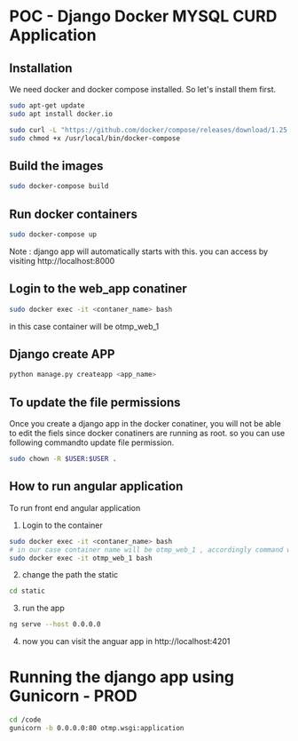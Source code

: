 # POC - Django Docker MYSQL CURD Application

## Installation

We need docker and docker compose installed. So let's install them first.

```bash
sudo apt-get update
sudo apt install docker.io

sudo curl -L "https://github.com/docker/compose/releases/download/1.25.3/docker-compose-$(uname -s)-$(uname -m)" -o /usr/local/bin/docker-compose
sudo chmod +x /usr/local/bin/docker-compose
```

## Build the images

``` bash
sudo docker-compose build
```
## Run docker containers

``` bash
sudo docker-compose up
```
Note : django app will automatically starts with this. you can access by visiting http://localhost:8000

## Login to the web_app conatiner
```bash
sudo docker exec -it <contaner_name> bash   
```
in this case container will be otmp_web_1

## Django create APP

``` bash
python manage.py createapp <app_name>
```

## To update the file permissions

Once you create a django app in the docker conatiner, you will not be able to edit the fiels since docker conatiners are running as root. so you can use following commandto update file permission.

```bash
sudo chown -R $USER:$USER .
```


## How to run angular application

To run front end angular application

1. Login to the container
```bash
sudo docker exec -it <contaner_name> bash 
# in our case container name will be otmp_web_1 , accordingly command will be as follows
sudo docker exec -it otmp_web_1 bash  
```
2. change the path the static
```bash
cd static
```
3. run the app
```bash
ng serve --host 0.0.0.0
```
4. now you can visit the anguar app in http://localhost:4201


# Running the django app using Gunicorn - PROD

```bash
cd /code
gunicorn -b 0.0.0.0:80 otmp.wsgi:application
```